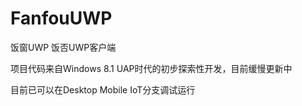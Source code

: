 # FanfouUWP
饭窗UWP 饭否UWP客户端

项目代码来自Windows 8.1 UAP时代的初步探索性开发，目前缓慢更新中

目前已可以在Desktop Mobile IoT分支调试运行
